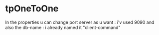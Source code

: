 # tpOneToOne
In the properties
u can change port server as u want : i'v used 9090
and also the db-name : i already named it "client-command"
